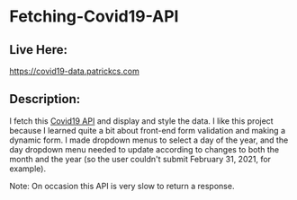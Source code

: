 # Fetching-Covid19-API
## Live Here:
https://covid19-data.patrickcs.com  

## Description:
I fetch this [Covid19 API](https://covidtracking.com/data/api/version-2) and display and style the data. I like this project because I learned quite a bit about front-end form validation and making a dynamic form. I made dropdown menus to select a day of the year, and the day dropdown menu needed to update according to changes to both the month and the year (so the user couldn't submit February 31, 2021, for example).  

Note: On occasion this API is very slow to return a response.
